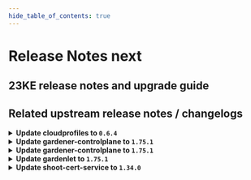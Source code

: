 ```yaml
---
hide_table_of_contents: true
---
```


# Release Notes next

## 23KE release notes and upgrade guide

## Related upstream release notes / changelogs


<details>
<summary><b>Update cloudprofiles to <code>0.6.4</code></b></summary>

**Full Changelog**: https://github.com/gardener-community/cloudprofiles/compare/0.6.3...0.6.4

</details>

<details>
<summary><b>Update gardener-controlplane to <code>1.75.1</code></b></summary>

# [gardener/gardener]

## 🐛 Bug Fixes

- `[OPERATOR]` The obsolete `addons` `ManagedResource` is now properly cleaned up. by @gardener-ci-robot [#8255]
- `[OPERATOR]` Now the vali ingress definition points to the shoot logging service. by @vpnachev [#8254]

</details>

<details>
<summary><b>Update gardener-controlplane to <code>1.75.1</code></b></summary>

# [gardener/gardener]

## 🐛 Bug Fixes

- `[OPERATOR]` The obsolete `addons` `ManagedResource` is now properly cleaned up. by @gardener-ci-robot [#8255]
- `[OPERATOR]` Now the vali ingress definition points to the shoot logging service. by @vpnachev [#8254]

</details>

<details>
<summary><b>Update gardenlet to <code>1.75.1</code></b></summary>

# [gardener/gardener]

## 🐛 Bug Fixes

- `[OPERATOR]` The obsolete `addons` `ManagedResource` is now properly cleaned up. by @gardener-ci-robot [#8255]
- `[OPERATOR]` Now the vali ingress definition points to the shoot logging service. by @vpnachev [#8254]

</details>

<details>
<summary><b>Update shoot-cert-service to <code>1.34.0</code></b></summary>

# [gardener/cert-management]

## 🐛 Bug Fixes

- `[USER]` Allow to specify shoot issuer in annotation `cert.gardener.cloud/issuer annotation` with format `namespace/name`. by @MartinWeindel [gardener/cert-management#132]
# [gardener/gardener-extension-shoot-cert-service]

## ⚠️ Breaking Changes

- `[OPERATOR]` `extension-shoot-cert-service` no longer supports Shoots with Кubernetes version < 1.22. by @shafeeqes [#169]
## 🏃 Others

- `[OPERATOR]` Updated builder image from `golang:1.20.5` to `golang:1.20.6` by @MartinWeindel [#173]

</details>
